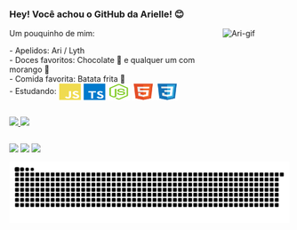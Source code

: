 ### Hey! Você achou o GitHub da Arielle! 😊
<img align="right" alt="Ari-gif" height="120" width="120" src="https://media.discordapp.net/attachments/787457062682099722/872916205760028743/5ip7hf.gif?width=441&height=441">
<p>Um pouquinho de mim:</p>
 - Apelidos: Ari / Lyth</br>
 - Doces favoritos: Chocolate 🍫 e qualquer um com morango 🍓</br>
 - Comida favorita: Batata frita 🍟</br>

  <div style="display: inline_block">
  - Estudando: <img align="center" alt="Ari-Js" height="30" width="40" src="https://raw.githubusercontent.com/devicons/devicon/master/icons/javascript/javascript-plain.svg">
  <img align="center" alt="Ari-Ts" height="30" width="40" src="https://raw.githubusercontent.com/devicons/devicon/master/icons/typescript/typescript-plain.svg">
  <img align="center" alt="Ari-Node" height="30" width="40" src="https://github.com/devicons/devicon/blob/master/icons/nodejs/nodejs-original.svg">
  <img align="center" alt="Ari-HTML" height="30" width="40" src="https://raw.githubusercontent.com/devicons/devicon/master/icons/html5/html5-original.svg">
  <img align="center" alt="Ari-CSS" height="30" width="40" src="https://raw.githubusercontent.com/devicons/devicon/master/icons/css3/css3-original.svg">
</div>
 
##

<div>
  <a href="https://github.com/ariellecs">
  <img height="150em" src="https://github-readme-stats.vercel.app/api?username=ariellecs&show_icons=true&theme=nightowl&include_all_commits=true&count_private=true"/>
  <img height="150em" src="https://github-readme-stats.vercel.app/api/top-langs/?username=ariellecs&layout=compact&langs_count=7&theme=nightowl"/>
</div>
 
 ## 
 
<div>
  <a href="https://instagram.com/ariellecs" target="_blank"><img src="https://img.shields.io/badge/-Instagram-%23E4405F?style=for-the-badge&logo=instagram&logoColor=white" target="_blank"></a>
  <a href = "mailto:arielle95@gmail.com"><img src="https://img.shields.io/badge/-Gmail-%23333?style=for-the-badge&logo=gmail&logoColor=white" target="_blank"></a>
  <a href="https://www.linkedin.com/in/arielle-cardoso" target="_blank"><img src="https://img.shields.io/badge/-LinkedIn-%230077B5?style=for-the-badge&logo=linkedin&logoColor=white" target="_blank"></a>
</div>
 
![Snake animation](https://github.com/ariellecs/ariellecs/blob/output/github-contribution-grid-snake.svg)
